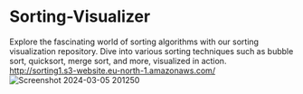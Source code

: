 # Sorting-Visualizer
Explore the fascinating world of sorting algorithms with our sorting visualization repository. Dive into various sorting techniques such as bubble sort, quicksort, merge sort, and more, visualized in action.
http://sorting1.s3-website.eu-north-1.amazonaws.com/
![Screenshot 2024-03-05 201250](https://github.com/manojmk007/Sorting-Visualizer/assets/120106717/479885da-91e5-4d93-83b9-12905b22d5d8)
